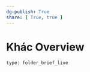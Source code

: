 ```yaml
---
dg-publish: True
share: [ True, true ]
---
```

# Khác Overview
 
```ccard
type: folder_brief_live
```